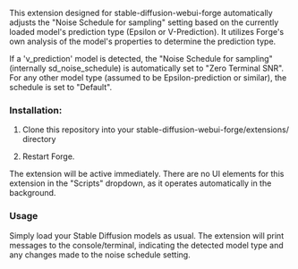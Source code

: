 This extension designed for stable-diffusion-webui-forge automatically adjusts the "Noise Schedule for sampling" setting based on the currently loaded model's prediction type (Epsilon or V-Prediction). It utilizes Forge's own analysis of the model's properties to determine the prediction type.

If a 'v_prediction' model is detected, the "Noise Schedule for sampling" (internally sd_noise_schedule) is automatically set to "Zero Terminal SNR".
For any other model type (assumed to be Epsilon-prediction or similar), the schedule is set to "Default".



### Installation:


1. Clone this repository into your stable-diffusion-webui-forge/extensions/ directory

2. Restart Forge.

The extension will be active immediately. There are no UI elements for this extension in the "Scripts" dropdown, as it operates automatically in the background.

### Usage
Simply load your Stable Diffusion models as usual. The extension will print messages to the console/terminal, indicating the detected model type and any changes made to the noise schedule setting.

